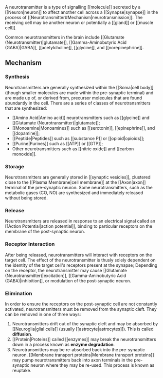 A neurotransmitter is a type of signalling [[molecule]] secreted by a [[Neuron|neuron]] to affect another cell across a [[Synapse|synapse]] in the process of [[Neurotransmitter#Mechanism|neurotransmission]]. The receiving cell may be another neuron or potentially a [[gland]] or [[muscle cell]].

Common neurotransmitters in the brain include [[Glutamate (Neurotransmitter)|glutamate]], [[Gamma-Aminobutyric Acid (GABA)|GABA]], [[acetylcholine]], [[glycine]], and [[norepinephrine]].

## Mechanism

### Synthesis

Neurotransmitters are generally synthesized within the [[Soma|cell body]] (though smaller molecules are made within the pre-synaptic terminal) and are made up of, or derived from, precursor molecules that are found abundantly in the cell. There are a series of classes of neurotransmitters that are synthesized:

- [[Amino Acid|Amino acid]] neurotransmitters such as [[glycine]] and [[Glutamate (Neurotransmitter)|glutamate]];
- [[Monoamine|Monoamines]] such as [[serotonin]], [[epinephrine]], and [[dopamine]];
- [[Peptide|Peptides]] such as [[substance P]] or [[opioid|opioids]];
- [[Purine|Purines]] such as [[ATP]] or [[GTP]];
- Other neurotransmitters such as [[nitric oxide]] and [[carbon monoxide]].

### Storage

Neurotransmitters are generally stored in [[synaptic vesicles]], clustered close to the [[Plasma Membrane|cell membrane]] at the [[Axon|axon]] terminal of the pre-synaptic neuron. Some neurotransmitters, such as the metabolic gases (CO, NO) are synthesized and immediately released without being stored.

### Release

Neurotransmitters are released in response to an electrical signal called an [[Action Potential|action potential]], binding to particular receptors on the membrane of the post-synaptic neuron.

### Receptor Interaction

After being released, neurotransmitters will interact with receptors on the target cell. The effect of the neurotransmitter is thusly solely dependent on the identity of the target cell's receptors present at the synapse; Depending on the receptor, the neurotransmitter may cause [[Glutamate (Neurotransmitter)|excitation]], [[Gamma-Aminobutyric Acid (GABA)|inhibition]], or modulation of the post-synaptic neuron.

### Elimination

In order to ensure the receptors on the post-synaptic cell are not constantly activated, neurotransmitters must be removed from the synaptic cleft. They can be removed in one of three ways:

1. Neurotransmitters drift out of the synaptic cleft and may be absorbed by [[Neuroglia|glial cells]] (usually [[astrocyte|astrocytes]]). This is called **diffusion**.
2. [[Protein|Proteins]] called [[enzymes]] may break the neurotransmitters down in a process known as **enzyme degradation**.
3. Neurotransmitters may be re-absorbed back into the pre-synaptic neuron. [[Membrane transport proteins|Membrane transport proteins]] may pump neurotransmitters back into axon terminals in the pre-synaptic neuron where they may be re-used. This process is known as reuptake.